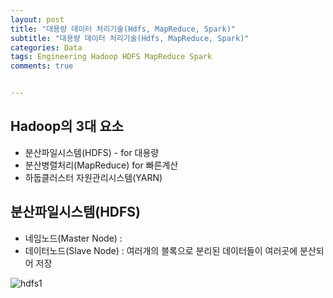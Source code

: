 ```yaml
---  
layout: post  
title: "대용량 데이터 처리기술(Hdfs, MapReduce, Spark)"  
subtitle: "대용량 데이터 처리기술(Hdfs, MapReduce, Spark)"  
categories: Data
tags: Engineering Hadoop HDFS MapReduce Spark
comments: true  


---  
```


## Hadoop의 3대 요소
  - 분산파일시스템(HDFS) - for 대용량
  - 분산병렬처리(MapReduce) for 빠른계산
  - 하둡클러스터 자원관리시스템(YARN)


  ## 분산파일시스템(HDFS)

- 네임노드(Master Node) :
- 데이터노드(Slave Node) : 여러개의 블록으로 분리된 데이터들이 여러곳에 분산되어 저장

![hdfs1](https://yunsikus.github.io/assets/img/hadoop/hdfs1.jpeg)
